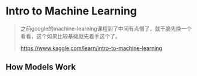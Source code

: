 #  Intro to Machine Learning 

> 之前google的machine-learning课程到了中间有点懵了，就干脆先换一个看看，这个如果比较基础就先着手这个了。
>
>  https://www.kaggle.com/learn/intro-to-machine-learning 

## How Models Work

